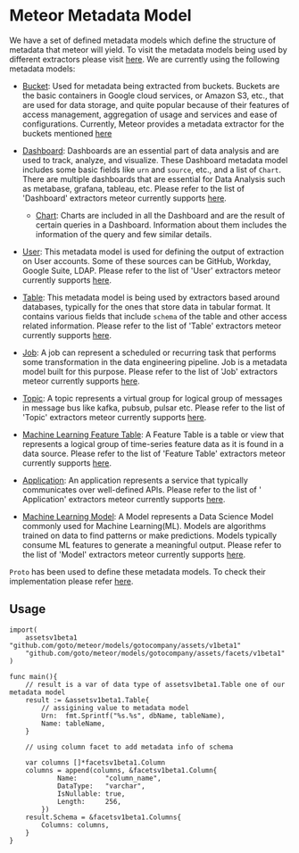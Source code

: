 # Meteor Metadata Model

We have a set of defined metadata models which define the structure of metadata
that meteor will yield. To visit the metadata models being used by different
extractors please visit [here](extractors.md). We are currently using the
following metadata models:

- [Bucket][proton-bucket]: Used for metadata being extracted from buckets.
  Buckets are the basic containers in Google cloud services, or Amazon S3, etc.,
  that are used for data storage, and quite popular because of their features of
  access management, aggregation of usage and services and ease of
  configurations. Currently, Meteor provides a metadata extractor for the
  buckets mentioned [here](extractors.md#bucket)

- [Dashboard][proton-dashboard]: Dashboards are an essential part of data
  analysis and are used to track, analyze, and visualize. These Dashboard
  metadata model includes some basic fields like `urn` and `source`, etc., and a
  list of `Chart`. There are multiple dashboards that are essential for Data
  Analysis such as metabase, grafana, tableau, etc. Please refer to the list of
  'Dashboard' extractors meteor currently
  supports [here](extractors.md#dashboard).

  - [Chart][proton-dashboard]: Charts are included in all the Dashboard and are
    the result of certain queries in a Dashboard. Information about them
    includes the information of the query and few similar details.

- [User][proton-user]: This metadata model is used for defining the output of
  extraction on User accounts. Some of these sources can be GitHub, Workday,
  Google Suite, LDAP. Please refer to the list of 'User' extractors meteor
  currently supports [here](extractors.md#user).

- [Table][proton-table]: This metadata model is being used by extractors based
  around databases, typically for the ones that store data in tabular format. It
  contains various fields that include `schema` of the table and other access
  related information. Please refer to the list of 'Table' extractors meteor
  currently supports [here](extractors.md#table).

- [Job][proton-job]: A job can represent a scheduled or recurring task that
  performs some transformation in the data engineering pipeline. Job is a
  metadata model built for this purpose. Please refer to the list of 'Job'
  extractors meteor currently supports [here](extractors.md#table).

- [Topic][proton-topic]: A topic represents a virtual group for logical group of
  messages in message bus like kafka, pubsub, pulsar etc. Please refer to the
  list of 'Topic' extractors meteor currently
  supports [here](extractors.md#topic).

- [Machine Learning Feature Table][proton-featuretable]: A Feature Table is a
  table or view that represents a logical group of time-series feature data as
  it is found in a data source. Please refer to the list of 'Feature Table'
  extractors meteor currently
  supports [here](extractors.md#machine-learning-feature-table).

- [Application][proton-application]: An application represents a service that
  typically communicates over well-defined APIs. Please refer to the list of '
  Application' extractors meteor currently
  supports [here](extractors.md#application).

- [Machine Learning Model][proton-model]: A Model represents a Data Science
  Model commonly used for Machine Learning(ML). Models are algorithms trained on
  data to find patterns or make predictions. Models typically consume ML
  features to generate a meaningful output. Please refer to the list of 'Model'
  extractors meteor currently
  supports [here](extractors.md#machine-learning-model).

`Proto` has been used to define these metadata models. To check their
implementation please refer [here][proton-assets].

## Usage

[//]: # (@formatter:off)

```golang
import(
    assetsv1beta1 "github.com/goto/meteor/models/gotocompany/assets/v1beta1"
    "github.com/goto/meteor/models/gotocompany/assets/facets/v1beta1"
)

func main(){
    // result is a var of data type of assetsv1beta1.Table one of our metadata model
    result := &assetsv1beta1.Table{
        // assigining value to metadata model
        Urn:  fmt.Sprintf("%s.%s", dbName, tableName),
        Name: tableName,
    }

    // using column facet to add metadata info of schema

    var columns []*facetsv1beta1.Column
    columns = append(columns, &facetsv1beta1.Column{
            Name:       "column_name",
            DataType:   "varchar",
            IsNullable: true,
            Length:     256,
        })
    result.Schema = &facetsv1beta1.Columns{
        Columns: columns,
    }
}
```

[//]: # (@formatter:on)


[proton-bucket]: https://github.com/goto/proton/tree/main/gotocompany/assets/v1beta2/bucket.proto

[proton-dashboard]: https://github.com/goto/proton/tree/main/gotocompany/assets/v1beta2/dashboard.proto

[proton-user]: https://github.com/goto/proton/tree/main/gotocompany/assets/v1beta2/user.proto

[proton-table]: https://github.com/goto/proton/tree/main/gotocompany/assets/v1beta2/table.proto

[proton-job]: https://github.com/goto/proton/tree/main/gotocompany/assets/v1beta2/job.proto

[proton-topic]: https://github.com/goto/proton/tree/main/gotocompany/assets/v1beta2/topic.proto

[proton-featuretable]: https://github.com/goto/proton/tree/main/gotocompany/assets/v1beta2/feature_table.proto

[proton-application]: https://github.com/goto/proton/tree/main/gotocompany/assets/v1beta2/application.proto

[proton-model]: https://github.com/goto/proton/tree/main/gotocompany/assets/v1beta2/model.proto

[proton-assets]: https://github.com/goto/proton/tree/main/gotocompany/assets/v1beta2
